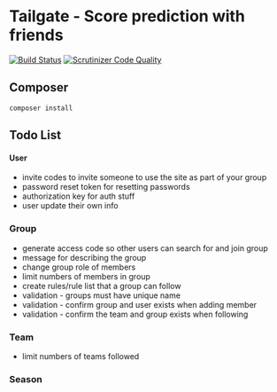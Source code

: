 # Tailgate - Score prediction with friends
[![Build Status](https://travis-ci.org/burgerballer44/tailgate.svg?branch=master)](https://travis-ci.org/burgerballer44/tailgate) [![Scrutinizer Code Quality](https://scrutinizer-ci.com/g/burgerballer44/tailgate/badges/quality-score.png?b=master)](https://scrutinizer-ci.com/g/burgerballer44/tailgate/?branch=master)

## Composer
`composer install`

## Todo List

#### User
* invite codes to invite someone to use the site as part of your group
* password reset token for resetting passwords
* authorization key for auth stuff
* user update their own info

### Group
* generate access code so other users can search for and join group
* message for describing the group
* change group role of members
* limit numbers of members in group
* create rules/rule list that a group can follow
* validation - groups must have unique name
* validation - confirm group and user exists when adding member
* validation - confirm the team and group exists when following

### Team
* limit numbers of teams followed

### Season